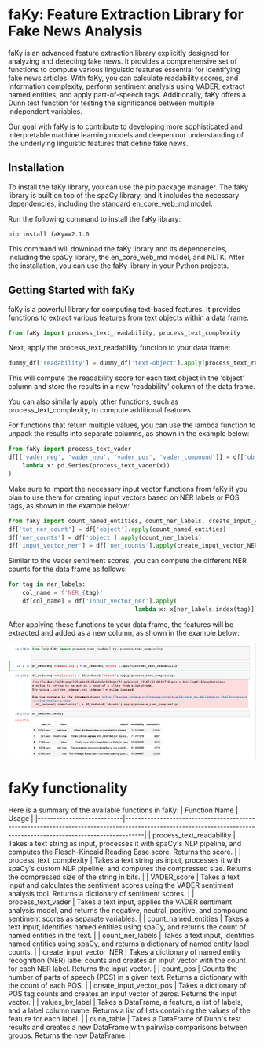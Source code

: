 # faKy: Feature Extraction Library for Fake News Analysis
faKy is an advanced feature extraction library explicitly designed for analyzing and detecting fake news. It provides a comprehensive set of functions to compute various linguistic features essential for identifying fake news articles. With faKy, you can calculate readability scores, and information complexity, perform sentiment analysis using VADER, extract named entities, and apply part-of-speech tags. Additionally, faKy offers a Dunn test function for testing the significance between multiple independent variables.

Our goal with faKy is to contribute to developing more sophisticated and interpretable machine learning models and deepen our understanding of the underlying linguistic features that define fake news.

## Installation
To install the faKy library, you can use the pip package manager. The faKy library is built on top of the spaCy library, and it includes the necessary dependencies, including the standard en_core_web_md model.

Run the following command to install the faKy library:

```shell
pip install faKy==2.1.0
```

This command will download the faKy library and its dependencies, including the spaCy library, the en_core_web_md model, and NLTK. After the installation, you can use the faKy library in your Python projects.
## Getting Started with faKy
faKy is a powerful library for computing text-based features. It provides functions to extract various features from text objects within a data frame.
```python
from faKy import process_text_readability, process_text_complexity
```
Next, apply the process_text_readability function to your data frame:
```python
dummy_df['readability'] = dummy_df['text-object'].apply(process_text_readability)
```

This will compute the readability score for each text object in the 'object' column and store the results in a new 'readability' column of the data frame.

You can also similarly apply other functions, such as process_text_complexity, to compute additional features.

For functions that return multiple values, you can use the lambda function to unpack the results into separate columns, as shown in the example below:
```python
from faKy import process_text_vader
df[['vader_neg', 'vader_neu', 'vader_pos', 'vader_compound']] = df['object'].apply(
    lambda x: pd.Series(process_text_vader(x))
)
```
Make sure to import the necessary input vector functions from faKy if you plan to use them for creating input vectors based on NER labels or POS tags, as shown in the example below:
```python
from faKy import count_named_entities, count_ner_labels, create_input_vector_NER, ner_labels
df['tot_ner_count'] = df['object'].apply(count_named_entities)
df['ner_counts'] = df['object'].apply(count_ner_labels)
df['input_vector_ner'] = df['ner_counts'].apply(create_input_vector_NER)
```
Similar to the Vader sentiment scores, you can compute the different NER counts for the data frame as follows:
```python
for tag in ner_labels:
    col_name = f'NER_{tag}'
    df[col_name] = df['input_vector_ner'].apply(
                                    lambda x: x[ner_labels.index(tag)] if tag in ner_labels else 0)
```

After applying these functions to your data frame, the features will be extracted and added as a new column, as shown in the example below:

![Alt Text](./faKy_df.png)

# faKy functionality
Here is a summary of the available functions in faKy:
| Function Name             | Usage                                                                                                                                                            |
|---------------------------|------------------------------------------------------------------------------------------------------------------------------------------------------------------|
| process_text_readability  | Takes a text string as input, processes it with spaCy's NLP pipeline, and computes the Flesch-Kincaid Reading Ease score. Returns the score.                       |
| process_text_complexity   | Takes a text string as input, processes it with spaCy's custom NLP pipeline, and computes the compressed size. Returns the compressed size of the string in bits. |
| VADER_score               | Takes a text input and calculates the sentiment scores using the VADER sentiment analysis tool. Returns a dictionary of sentiment scores.                          |
| process_text_vader        | Takes a text input, applies the VADER sentiment analysis model, and returns the negative, neutral, positive, and compound sentiment scores as separate variables.  |
| count_named_entities      | Takes a text input, identifies named entities using spaCy, and returns the count of named entities in the text.                                                 |
| count_ner_labels          | Takes a text input, identifies named entities using spaCy, and returns a dictionary of named entity label counts.                                               |
| create_input_vector_NER   | Takes a dictionary of named entity recognition (NER) label counts and creates an input vector with the count for each NER label. Returns the input vector.         |
| count_pos                 | Counts the number of parts of speech (POS) in a given text. Returns a dictionary with the count of each POS.                                                    |
| create_input_vector_pos   | Takes a dictionary of POS tag counts and creates an input vector of zeros. Returns the input vector.                                                             |
| values_by_label           | Takes a DataFrame, a feature, a list of labels, and a label column name. Returns a list of lists containing the values of the feature for each label.             |
| dunn_table                | Takes a DataFrame of Dunn's test results and creates a new DataFrame with pairwise comparisons between groups. Returns the new DataFrame.                           |
    